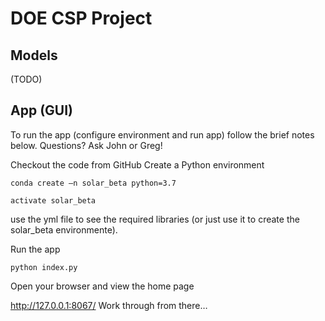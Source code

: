# DOE CSP Project

## Models

(TODO)

## App (GUI)

To run the app (configure environment and run app) follow the brief notes below. Questions? Ask John or Greg!

Checkout the code from GitHub
Create a Python environment

	conda create –n solar_beta python=3.7

	activate solar_beta

use the yml file to see the required libraries (or just use it to create the solar_beta environmente). 

Run the app

	python index.py

Open your browser and view the home page

http://127.0.0.1:8067/
Work through from there…
